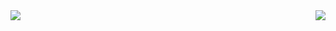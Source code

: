 
  <img align="left" src="https://github-readme-stats.vercel.app/api/top-langs/?username=innofang&hide_border=true&layout=compact&langs_count=6&exclude_repo=innofang.github.io" />
  <img align="right" src='https://github-readme-stats.vercel.app/api?username=InnoFang&show_icons=true&theme=flag-india&hide_border=true&hide=contribs&count_private=true'>

<!--
<a href="#">
    <img align="right" src='https://github-readme-stats.vercel.app/api?username=InnoFang&show_icons=true&hide_border=true&icon_color=3F51B5&title_color=D4AC0D&hide=contribs'>
</a>  
### Hi, it's Inno 👋
- 📫 How to reach me: <innofang@outlook.com>
- ⚡ Fun fact: Trying to be creative
<a href="https://github.com/InnoFang/InnoFang">
    <img align="right" src="https://visitor-badge.laobi.icu//badge?page_id=innofang.github.io">
</a>   
-->


